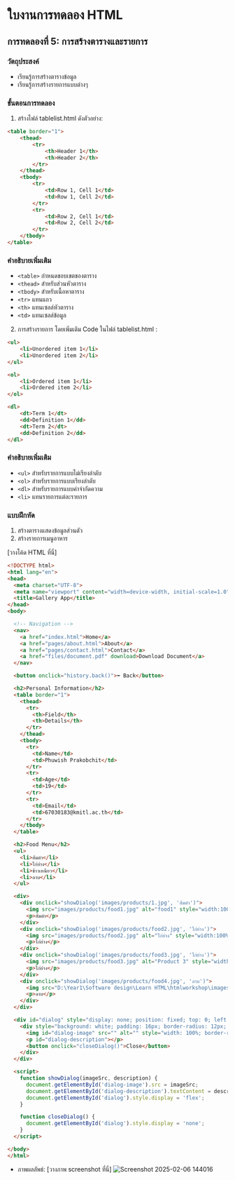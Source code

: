 # ใบงานการทดลอง HTML

## การทดลองที่ 5: การสร้างตารางและรายการ
### วัตถุประสงค์
- เรียนรู้การสร้างตารางข้อมูล
- เรียนรู้การสร้างรายการแบบต่างๆ

### ขั้นตอนการทดลอง
1. สร้างไฟล์ tablelist.html ดังตัวอย่าง:
```html
<table border="1">
    <thead>
        <tr>
            <th>Header 1</th>
            <th>Header 2</th>
        </tr>
    </thead>
    <tbody>
        <tr>
            <td>Row 1, Cell 1</td>
            <td>Row 1, Cell 2</td>
        </tr>
        <tr>
            <td>Row 2, Cell 1</td>
            <td>Row 2, Cell 2</td>
        </tr>
    </tbody>
</table>
```

### คำอธิบายเพิ่มเติม
- `<table>` กำหนดขอบเขตของตาราง
- `<thead>` สำหรับส่วนหัวตาราง
- `<tbody>` สำหรับเนื้อหาตาราง
- `<tr>` แทนแถว
- `<th>` แทนเซลล์หัวตาราง
- `<td>` แทนเซลล์ข้อมูล

2. การสร้างรายการ โดยเพิ่มเติม Code ในไฟล์ tablelist.html :
```html
<ul>
    <li>Unordered item 1</li>
    <li>Unordered item 2</li>
</ul>

<ol>
    <li>Ordered item 1</li>
    <li>Ordered item 2</li>
</ol>

<dl>
    <dt>Term 1</dt>
    <dd>Definition 1</dd>
    <dt>Term 2</dt>
    <dd>Definition 2</dd>
</dl>
```

### คำอธิบายเพิ่มเติม
- `<ul>` สำหรับรายการแบบไม่เรียงลำดับ
- `<ol>` สำหรับรายการแบบเรียงลำดับ
- `<dl>` สำหรับรายการแบบคำจำกัดความ
- `<li>` แทนรายการแต่ละรายการ

### แบบฝึกหัด
1. สร้างตารางแสดงข้อมูลส่วนตัว
2. สร้างรายการเมนูอาหาร

[วางโค้ด HTML ที่นี่]
```html
<!DOCTYPE html>
<html lang="en">
<head>
  <meta charset="UTF-8">
  <meta name="viewport" content="width=device-width, initial-scale=1.0">
  <title>Gallery App</title>
</head>
<body>

  <!-- Navigation -->
  <nav>
    <a href="index.html">Home</a>
    <a href="pages/about.html">About</a>
    <a href="pages/contact.html">Contact</a>
    <a href="files/document.pdf" download>Download Document</a>
  </nav>

  <button onclick="history.back()">⬅ Back</button>

  <h2>Personal Information</h2>
  <table border="1">
    <thead>
      <tr>
        <th>Field</th>
        <th>Details</th>
      </tr>
    </thead>
    <tbody>
      <tr>
        <td>Name</td>
        <td>Phuwish Prakobchit</td>
      </tr>
      <tr>
        <td>Age</td>
        <td>19</td>
      </tr>
      <tr>
        <td>Email</td>
        <td>67030183@kmitl.ac.th</td>
      </tr>
    </tbody>
  </table>

  <h2>Food Menu</h2>
  <ul>
    <li>ส้มตำ</li>
    <li>ไก่ย่าง</li>
    <li>ข้าวเหนียว</li>
    <li>ลาบ</li>
  </ul>

  <div>
    <div onclick="showDialog('images/products/1.jpg', 'ส้มตำ')">
      <img src="images/products/food1.jpg" alt="food1" style="width:100%; max-width:250px; height:auto;">
      <p>ส้มตำ</p>
    </div>
    <div onclick="showDialog('images/products/food2.jpg', 'ไก่ย่าง')">
      <img src="images/products/food2.jpg" alt="ไก่ย่าง" style="width:100%; max-width:250px; height:auto;">
      <p>ไก่ย่าง</p>
    </div>
    <div onclick="showDialog('images/products/food3.jpg', 'ไก่ย่าง')">
      <img src="images/products/food3.jpg" alt="Product 3" style="width:100%; max-width:250px; height:auto;">
      <p>ไก่ย่าง</p>
    </div>
    <div onclick="showDialog('images/products/food4.jpg', 'ลาบ')">
      <img src="D:\Year1\Software design\Learn HTML\htmlworkshop\images\products\food4.jpg" alt="ลาบ" style="width:100%; max-width:250px; height:auto;">
      <p>ลาบ</p>
    </div>
  </div>

  <div id="dialog" style="display: none; position: fixed; top: 0; left: 0; width: 100%; height: 100%; background: rgba(0, 0, 0, 0.8); display: flex; align-items: center; justify-content: center;">
    <div style="background: white; padding: 16px; border-radius: 12px; max-width: 600px; text-align: center;">
      <img id="dialog-image" src="" alt="" style="width: 100%; border-radius: 12px;">
      <p id="dialog-description"></p>
      <button onclick="closeDialog()">Close</button>
    </div>
  </div>

  <script>
    function showDialog(imageSrc, description) {
      document.getElementById('dialog-image').src = imageSrc;
      document.getElementById('dialog-description').textContent = description;
      document.getElementById('dialog').style.display = 'flex';
    }

    function closeDialog() {
      document.getElementById('dialog').style.display = 'none';
    }
  </script>

</body>
</html>
```
- ภาพผลลัพธ์:
[วางภาพ screenshot ที่นี่]
![Screenshot 2025-02-06 144016](https://github.com/user-attachments/assets/08c75a4e-dc77-41bf-860d-ff9b27a46160)



